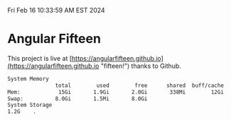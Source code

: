Fri Feb 16 10:33:59 AM EST 2024

# Angular Fifteen


This project is live at [https://angularfifteen.github.io](https://angularfifteen.github.io "fifteen!") thanks to Github.

```bash
System Memory
               total        used        free      shared  buff/cache   available
Mem:            15Gi       1.9Gi       2.0Gi       338Mi        12Gi        13Gi
Swap:          8.0Gi       1.5Mi       8.0Gi
System Storage
1.2G	.
